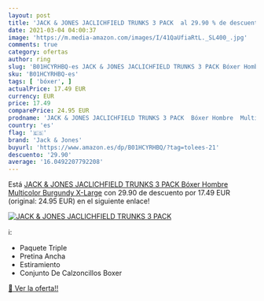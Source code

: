 ```yaml
---
layout: post
title: 'JACK & JONES JACLICHFIELD TRUNKS 3 PACK  al 29.90 % de descuento'
date: 2021-03-04 04:00:37
image: 'https://m.media-amazon.com/images/I/41QaUfiaRtL._SL400_.jpg'
comments: true
category: ofertas
author: ring
slug: 'B01HCYRHBQ-es JACK & JONES JACLICHFIELD TRUNKS 3 PACK Bóxer Hombre...'
sku: 'B01HCYRHBQ-es'
tags: [ 'bóxer', ]
actualPrice: 17.49 EUR
currency: EUR
price: 17.49
comparePrice: 24.95 EUR
prodname: 'JACK & JONES JACLICHFIELD TRUNKS 3 PACK  Bóxer Hombre  Multicolor  Burgundy   X-Large'
country: 'es'
flag: '🇪🇸'
brand: 'Jack & Jones'
buyurl: 'https://www.amazon.es/dp/B01HCYRHBQ/?tag=tolees-21'
descuento: '29.90'
average: '16.0492207792208'
---
```


Está [JACK & JONES JACLICHFIELD TRUNKS 3 PACK  Bóxer Hombre  Multicolor  Burgundy   X-Large](https://www.amazon.es/dp/B01HCYRHBQ/?tag=tolees-21) con 29.90 de descuento por 17.49 EUR (original: 24.95 EUR) en el siguiente enlace!

[![JACK & JONES JACLICHFIELD TRUNKS 3 PACK ](https://m.media-amazon.com/images/I/41QaUfiaRtL._SL400_.jpg)](https://www.amazon.es/dp/B01HCYRHBQ/?tag=tolees-21)

ℹ️:

- Paquete Triple
- Pretina Ancha
- Estiramiento
- Conjunto De Calzoncillos Boxer

[🛒 Ver la oferta!!](https://www.amazon.es/dp/B01HCYRHBQ/?tag=tolees-21)
